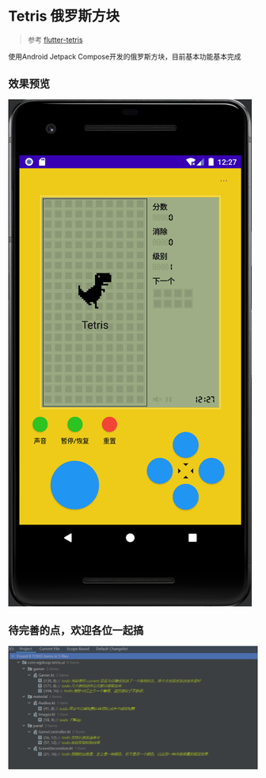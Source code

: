 # Tetris 俄罗斯方块

> 参考 [flutter-tetris](https://github.com/boyan01/flutter-tetris)

使用Android Jetpack Compose开发的俄罗斯方块，目前基本功能基本完成

##  效果预览

![game_show.gif](preview/game_show.gif)

## 待完善的点，欢迎各位一起搞

![todo.png](preview/todo.png)